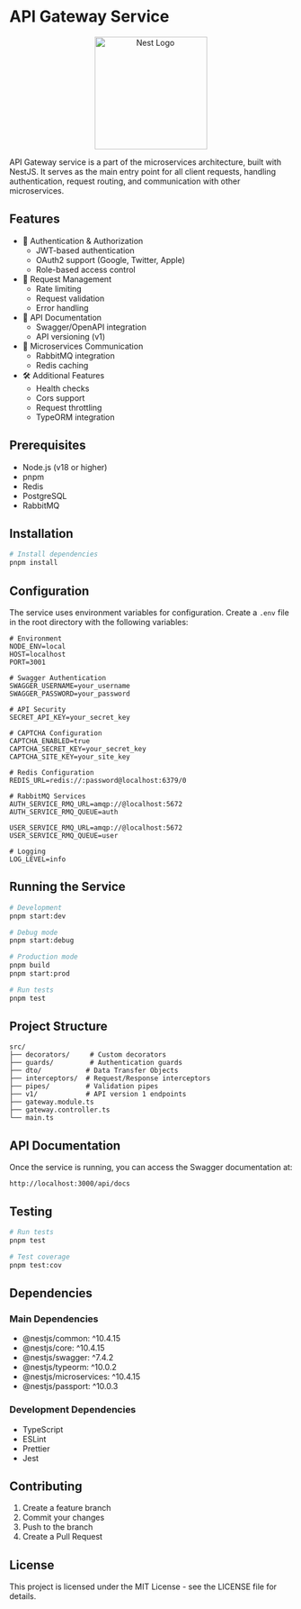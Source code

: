 # API Gateway Service

<p align="center">
  <a href="http://nestjs.com/" target="blank"><img src="https://nestjs.com/img/logo-small.svg" width="200" alt="Nest Logo" /></a>
</p>

API Gateway service is a part of the microservices architecture, built with NestJS. It serves as the main entry point for all client requests, handling authentication, request routing, and communication with other microservices.

## Features

- 🔐 Authentication & Authorization
  - JWT-based authentication
  - OAuth2 support (Google, Twitter, Apple)
  - Role-based access control
- 🚦 Request Management
  - Rate limiting
  - Request validation
  - Error handling
- 📝 API Documentation
  - Swagger/OpenAPI integration
  - API versioning (v1)
- 🔄 Microservices Communication
  - RabbitMQ integration
  - Redis caching
- 🛠 Additional Features
  - Health checks
  - Cors support
  - Request throttling
  - TypeORM integration

## Prerequisites

- Node.js (v18 or higher)
- pnpm
- Redis
- PostgreSQL
- RabbitMQ

## Installation

```bash
# Install dependencies
pnpm install
```

## Configuration

The service uses environment variables for configuration. Create a `.env` file in the root directory with the following variables:

```env
# Environment
NODE_ENV=local
HOST=localhost
PORT=3001

# Swagger Authentication
SWAGGER_USERNAME=your_username
SWAGGER_PASSWORD=your_password

# API Security
SECRET_API_KEY=your_secret_key

# CAPTCHA Configuration
CAPTCHA_ENABLED=true
CAPTCHA_SECRET_KEY=your_secret_key
CAPTCHA_SITE_KEY=your_site_key

# Redis Configuration
REDIS_URL=redis://:password@localhost:6379/0

# RabbitMQ Services
AUTH_SERVICE_RMQ_URL=amqp://@localhost:5672
AUTH_SERVICE_RMQ_QUEUE=auth

USER_SERVICE_RMQ_URL=amqp://@localhost:5672
USER_SERVICE_RMQ_QUEUE=user

# Logging
LOG_LEVEL=info
```

## Running the Service

```bash
# Development
pnpm start:dev

# Debug mode
pnpm start:debug

# Production mode
pnpm build
pnpm start:prod

# Run tests
pnpm test
```

## Project Structure

```
src/
├── decorators/     # Custom decorators
├── guards/         # Authentication guards
├── dto/           # Data Transfer Objects
├── interceptors/  # Request/Response interceptors
├── pipes/         # Validation pipes
├── v1/            # API version 1 endpoints
├── gateway.module.ts
├── gateway.controller.ts
└── main.ts
```

## API Documentation

Once the service is running, you can access the Swagger documentation at:
```
http://localhost:3000/api/docs
```

## Testing

```bash
# Run tests
pnpm test

# Test coverage
pnpm test:cov
```

## Dependencies

### Main Dependencies
- @nestjs/common: ^10.4.15
- @nestjs/core: ^10.4.15
- @nestjs/swagger: ^7.4.2
- @nestjs/typeorm: ^10.0.2
- @nestjs/microservices: ^10.4.15
- @nestjs/passport: ^10.0.3

### Development Dependencies
- TypeScript
- ESLint
- Prettier
- Jest

## Contributing

1. Create a feature branch
2. Commit your changes
3. Push to the branch
4. Create a Pull Request

## License

This project is licensed under the MIT License - see the LICENSE file for details.
